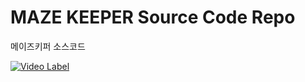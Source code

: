 # MAZE KEEPER Source Code Repo
메이즈키퍼 소스코드

[![Video Label](https://img.youtube.com/vi/eeLR4VmaG4Q/0.jpg)](https://www.youtube.com/watch?v=eeLR4VmaG4Q)
